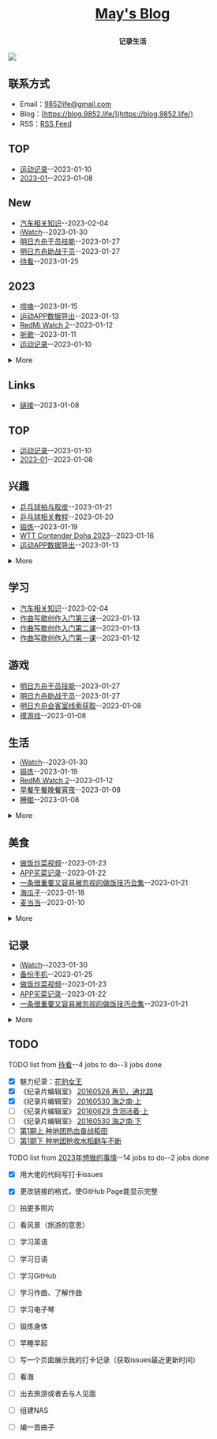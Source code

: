 **<p align="center">[May's Blog](https://blog.9852.life/)</p>**
====

**<p align="center">记录生活</p>**
[![](https://9852.ru/images/2022/12/23/9852.life.png)](https://blog.9852.life/)

## 联系方式
- Email：[9852life@gmail.com](mailto:9852life@gmail.com)
- Blog：[https://blog.9852.life/](https://blog.9852.life/)
- RSS：[RSS Feed](https://raw.githubusercontent.com/noteMay/blog/master/feed.xml)
## TOP
- [运动记录](https://github.com/noteMay/blog/issues/15)--2023-01-10
- [2023-01](https://github.com/noteMay/blog/issues/6)--2023-01-08
## New
- [汽车相关知识](https://github.com/noteMay/blog/issues/44)--2023-02-04
- [iWatch](https://github.com/noteMay/blog/issues/43)--2023-01-30
- [明日方舟干员技能](https://github.com/noteMay/blog/issues/42)--2023-01-27
- [明日方舟助战干员](https://github.com/noteMay/blog/issues/41)--2023-01-27
- [待看](https://github.com/noteMay/blog/issues/40)--2023-01-25
## 2023
- [唠嗑](https://github.com/noteMay/blog/issues/29)--2023-01-15
- [运动APP数据导出](https://github.com/noteMay/blog/issues/21)--2023-01-13
- [RedMi Watch 2](https://github.com/noteMay/blog/issues/20)--2023-01-12
- [听歌](https://github.com/noteMay/blog/issues/18)--2023-01-11
- [运动记录](https://github.com/noteMay/blog/issues/15)--2023-01-10
<details><summary>More</summary>

- [看剧](https://github.com/noteMay/blog/issues/14)--2023-01-10
- [早餐午餐晚餐宵夜](https://github.com/noteMay/blog/issues/11)--2023-01-08
- [摸游戏](https://github.com/noteMay/blog/issues/10)--2023-01-08
- [睡眠](https://github.com/noteMay/blog/issues/7)--2023-01-08
- [2023-01](https://github.com/noteMay/blog/issues/6)--2023-01-08
- [网络小说](https://github.com/noteMay/blog/issues/5)--2023-01-08
- [追番](https://github.com/noteMay/blog/issues/4)--2023-01-08
- [看视频](https://github.com/noteMay/blog/issues/3)--2023-01-08
- [粉红理论](https://github.com/noteMay/blog/issues/1)--2023-01-08
</details>

## Links
- [链接](https://github.com/noteMay/blog/issues/8)--2023-01-08
## TOP
- [运动记录](https://github.com/noteMay/blog/issues/15)--2023-01-10
- [2023-01](https://github.com/noteMay/blog/issues/6)--2023-01-08
## 兴趣
- [乒乓球拍与胶皮](https://github.com/noteMay/blog/issues/34)--2023-01-21
- [乒乓球相关教程](https://github.com/noteMay/blog/issues/33)--2023-01-20
- [锻炼](https://github.com/noteMay/blog/issues/32)--2023-01-19
- [WTT Contender Doha 2023](https://github.com/noteMay/blog/issues/30)--2023-01-16
- [运动APP数据导出](https://github.com/noteMay/blog/issues/21)--2023-01-13
<details><summary>More</summary>

- [听歌](https://github.com/noteMay/blog/issues/18)--2023-01-11
- [看剧](https://github.com/noteMay/blog/issues/14)--2023-01-10
- [网络小说](https://github.com/noteMay/blog/issues/5)--2023-01-08
- [追番](https://github.com/noteMay/blog/issues/4)--2023-01-08
- [看视频](https://github.com/noteMay/blog/issues/3)--2023-01-08
- [粉红理论](https://github.com/noteMay/blog/issues/1)--2023-01-08
</details>

## 学习
- [汽车相关知识](https://github.com/noteMay/blog/issues/44)--2023-02-04
- [作曲写歌创作入门第三课](https://github.com/noteMay/blog/issues/24)--2023-01-13
- [作曲写歌创作入门第二课](https://github.com/noteMay/blog/issues/23)--2023-01-13
- [作曲写歌创作入门第一课](https://github.com/noteMay/blog/issues/19)--2023-01-12
## 游戏
- [明日方舟干员技能](https://github.com/noteMay/blog/issues/42)--2023-01-27
- [明日方舟助战干员](https://github.com/noteMay/blog/issues/41)--2023-01-27
- [明日方舟会客室线索获取](https://github.com/noteMay/blog/issues/12)--2023-01-08
- [摸游戏](https://github.com/noteMay/blog/issues/10)--2023-01-08
## 生活
- [iWatch](https://github.com/noteMay/blog/issues/43)--2023-01-30
- [锻炼](https://github.com/noteMay/blog/issues/32)--2023-01-19
- [RedMi Watch 2](https://github.com/noteMay/blog/issues/20)--2023-01-12
- [早餐午餐晚餐宵夜](https://github.com/noteMay/blog/issues/11)--2023-01-08
- [睡眠](https://github.com/noteMay/blog/issues/7)--2023-01-08
<details><summary>More</summary>

- [2023-01](https://github.com/noteMay/blog/issues/6)--2023-01-08
</details>

## 美食
- [做饭炒菜视频](https://github.com/noteMay/blog/issues/37)--2023-01-23
- [APP买菜记录](https://github.com/noteMay/blog/issues/36)--2023-01-22
- [一条很重要又容易被忽视的做饭技巧合集](https://github.com/noteMay/blog/issues/35)--2023-01-21
- [海瓜子](https://github.com/noteMay/blog/issues/31)--2023-01-18
- [麦当当](https://github.com/noteMay/blog/issues/16)--2023-01-10
<details><summary>More</summary>

- [早餐午餐晚餐宵夜](https://github.com/noteMay/blog/issues/11)--2023-01-08
</details>

## 记录
- [iWatch](https://github.com/noteMay/blog/issues/43)--2023-01-30
- [备份手机](https://github.com/noteMay/blog/issues/38)--2023-01-25
- [做饭炒菜视频](https://github.com/noteMay/blog/issues/37)--2023-01-23
- [APP买菜记录](https://github.com/noteMay/blog/issues/36)--2023-01-22
- [一条很重要又容易被忽视的做饭技巧合集](https://github.com/noteMay/blog/issues/35)--2023-01-21
<details><summary>More</summary>

- [乒乓球拍与胶皮](https://github.com/noteMay/blog/issues/34)--2023-01-21
- [乒乓球相关教程](https://github.com/noteMay/blog/issues/33)--2023-01-20
- [锻炼](https://github.com/noteMay/blog/issues/32)--2023-01-19
- [海瓜子](https://github.com/noteMay/blog/issues/31)--2023-01-18
- [WTT Contender Doha 2023](https://github.com/noteMay/blog/issues/30)--2023-01-16
- [唠嗑](https://github.com/noteMay/blog/issues/29)--2023-01-15
- [随便拍拍](https://github.com/noteMay/blog/issues/28)--2023-01-14
- [实用网址](https://github.com/noteMay/blog/issues/27)--2023-01-14
- [鼠标指针](https://github.com/noteMay/blog/issues/26)--2023-01-14
- [看新闻](https://github.com/noteMay/blog/issues/25)--2023-01-13
- [作曲写歌创作入门第三课](https://github.com/noteMay/blog/issues/24)--2023-01-13
- [作曲写歌创作入门第二课](https://github.com/noteMay/blog/issues/23)--2023-01-13
- [2022百大](https://github.com/noteMay/blog/issues/22)--2023-01-13
- [作曲写歌创作入门第一课](https://github.com/noteMay/blog/issues/19)--2023-01-12
- [运动记录](https://github.com/noteMay/blog/issues/15)--2023-01-10
- [早餐午餐晚餐宵夜](https://github.com/noteMay/blog/issues/11)--2023-01-08
- [摸游戏](https://github.com/noteMay/blog/issues/10)--2023-01-08
- [睡眠](https://github.com/noteMay/blog/issues/7)--2023-01-08
- [追番](https://github.com/noteMay/blog/issues/4)--2023-01-08
- [看视频](https://github.com/noteMay/blog/issues/3)--2023-01-08
</details>

## TODO
TODO list from [待看](https://github.com/noteMay/blog/issues/40)--4 jobs to do--3 jobs done
- [x] 魅力纪录：[花豹女王](https://www.bilibili.com/video/BV1Gs411a76W/)
- [x] 《纪录片编辑室》 [20160526 再见，通北路](https://jishi.cctv.com/2016/05/26/VIDEKOHZYnABMYy8usRFDxf3160526.shtml)
- [x] 《纪录片编辑室》 [20160530 海之南·上](https://jishi.cctv.com/2016/05/27/VIDEz6UpYeNxiXBRhsKaz0nt160527.shtml)
- [ ] 《纪录片编辑室》 [20160629 含泪活着·上](http://jishi.cctv.com/2016/06/29/VIDEkf7hLfh7M6cK1oRJQbbF160629.shtml)
- [ ] 《纪录片编辑室》 [20160530 海之南·下](https://jishi.cctv.com/2016/05/30/VIDEVflIdphl3LJJOS6JH42x160530.shtml)
- [ ] [第1期上 种地团热血奋战稻田](http://www.iqiyi.com/v_1cn6v93s3gs.html)
- [ ] [第1期下 种地团抢收水稻翻车不断](http://www.iqiyi.com/v_wmc3k0ku34.html)

TODO list from [2023年想做的事情](https://github.com/noteMay/blog/issues/2)--14 jobs to do--2 jobs done
- [x] 用大佬的代码写打卡issues
- [x] 更改链接的格式，使GitHub Page能显示完整
- [ ] 拍更多照片
- [ ] 看风景（旅游的意思）
- [ ] 学习英语
- [ ] 学习日语
- [ ] 学习GitHub
- [ ] 学习作曲、了解作曲
- [ ] 学习电子琴
- [ ] 锻炼身体
- [ ] 早睡早起
- [ ] 写一个页面展示我的打卡记录（获取issues最近更新时间）
- [ ] 看海
- [ ] 出去旅游或者去与人见面
- [ ] 组建NAS
- [ ] 编一首曲子

